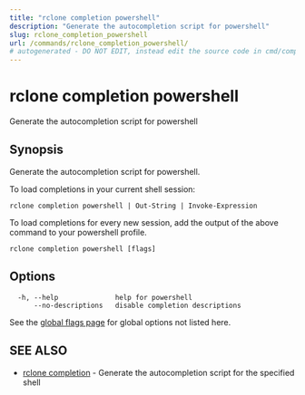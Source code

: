 ```yaml
---
title: "rclone completion powershell"
description: "Generate the autocompletion script for powershell"
slug: rclone_completion_powershell
url: /commands/rclone_completion_powershell/
# autogenerated - DO NOT EDIT, instead edit the source code in cmd/completion/powershell/ and as part of making a release run "make commanddocs"
---
```

# rclone completion powershell

Generate the autocompletion script for powershell

## Synopsis

Generate the autocompletion script for powershell.

To load completions in your current shell session:

	rclone completion powershell | Out-String | Invoke-Expression

To load completions for every new session, add the output of the above command
to your powershell profile.


```
rclone completion powershell [flags]
```

## Options

```
  -h, --help              help for powershell
      --no-descriptions   disable completion descriptions
```

See the [global flags page](/flags/) for global options not listed here.

## SEE ALSO

* [rclone completion](/commands/rclone_completion/)	 - Generate the autocompletion script for the specified shell

